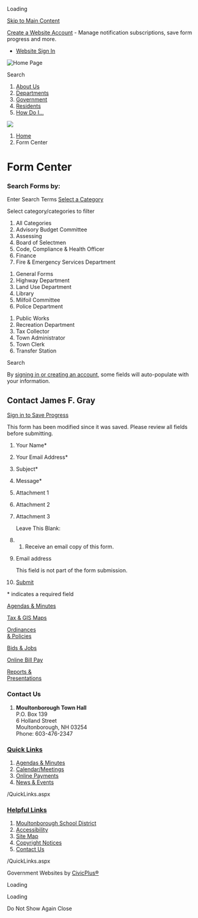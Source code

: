 Loading

[Skip to Main Content](https://www.moultonboroughnh.gov/formcenter/Board-of-Selectmen-18/Contact-James-F-Gray-94/)

[Create a Website Account](https://www.moultonboroughnh.gov/MyAccount/ProfileCreate) - Manage notification subscriptions, save form progress and more.   

- [Website Sign In](https://www.moultonboroughnh.gov/MyAccount)

![Home Page](https://www.moultonboroughnh.gov/ImageRepository/Document?documentID=71)

Search

1. [About Us](https://www.moultonboroughnh.gov/35/About-Us)
2. [Departments](https://www.moultonboroughnh.gov/154/Departments)
3. [Government](https://www.moultonboroughnh.gov/27/Government)
4. [Residents](https://www.moultonboroughnh.gov/31/Residents)
5. [How Do I...](https://www.moultonboroughnh.gov/9/How-Do-I)

<!--THE END-->

![](https://www.moultonboroughnh.gov/ImageRepository/Document?documentID=94)

1. [Home](https://www.moultonboroughnh.gov)
2. Form Center

# Form Center

### Search Forms by:

Enter Search Terms [Select a Category](https://www.moultonboroughnh.gov/formcenter/Board-of-Selectmen-18/Contact-James-F-Gray-94/)

Select category/categories to filter

1. All Categories
2. Advisory Budget Committee
3. Assessing
4. Board of Selectmen
5. Code, Compliance &amp; Health Officer
6. Finance
7. Fire &amp; Emergency Services Department

<!--THE END-->

1. General Forms
2. Highway Department
3. Land Use Department
4. Library
5. Milfoil Committee
6. Police Department

<!--THE END-->

1. Public Works
2. Recreation Department
3. Tax Collector
4. Town Administrator
5. Town Clerk
6. Transfer Station

Search

By [signing in or creating an account](https://www.moultonboroughnh.gov/formcenter/Board-of-Selectmen-18/Contact-James-F-Gray-94), some fields will auto-populate with your information.

## Contact James F. Gray

[Sign in to Save Progress](https://www.moultonboroughnh.gov/FormCenter/Board-of-Selectmen-18/Contact-James-F-Gray-94)

This form has been modified since it was saved. Please review all fields before submitting.

01. Your Name*
02. Your Email Address*
03. Subject*
04. Message*
05. Attachment 1
06. Attachment 2
07. Attachment 3
    
    Leave This Blank:
08. 1. Receive an email copy of this form.
09. Email address
    
    This field is not part of the form submission.
10. [Submit](https://www.moultonboroughnh.gov/formcenter/Board-of-Selectmen-18/Contact-James-F-Gray-94)

\* indicates a required field

[Agendas &amp; Minutes](https://www.moultonboroughnh.gov/agendacenter)

[Tax &amp; GIS Maps](https://www.axisgis.com/moultonboroughNH)

[Ordinances  
&amp; Policies](https://www.moultonboroughnh.gov/232/Ordinances-Policies)

[Bids &amp; Jobs](https://www.moultonboroughnh.gov/316/Bids-Employment)

[Online Bill Pay](https://www.moultonboroughnh.gov/243/Online-Payments)

[Reports &amp;  
Presentations](https://www.moultonboroughnh.gov/234/Reports-Presentations)

### Contact Us

1. **Moultonborough Town Hall**  
   P.O. Box 139  
   6 Holland Street  
   Moultonborough, NH 03254  
   Phone: 603-476-2347

### [Quick Links](https://www.moultonboroughnh.gov/QuickLinks.aspx?CID=17)

1. [Agendas &amp; Minutes](https://www.moultonboroughnh.gov/AgendaCenter)
2. [Calendar/Meetings](https://www.moultonboroughnh.gov/Calendar.aspx)
3. [Online Payments](https://www.moultonboroughnh.gov/243/Online-Payments)
4. [News &amp; Events](https://www.moultonboroughnh.gov/CivicAlerts.aspx)

/QuickLinks.aspx

### [Helpful Links](https://www.moultonboroughnh.gov/QuickLinks.aspx?CID=11)

1. [Moultonborough School District](https://sau45.org)
2. [Accessibility](https://www.moultonboroughnh.gov/accessibility)
3. [Site Map](https://www.moultonboroughnh.gov/sitemap)
4. [Copyright Notices](https://www.moultonboroughnh.gov/site/copyright)
5. [Contact Us](https://www.moultonboroughnh.gov/directory)

/QuickLinks.aspx

Government Websites by [CivicPlus®](https://connect.civicplus.com/referral)

Loading

Loading

Do Not Show Again Close